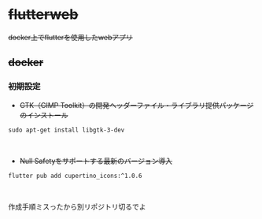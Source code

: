 # ~~flutterweb~~
~~docker上でflutterを使用したwebアプリ~~

## ~~docker~~
### ~~初期設定~~
- ~~GTK（GIMP Toolkit）の開発ヘッダーファイル・ライブラリ提供パッケージのインストール~~  
```
sudo apt-get install libgtk-3-dev
```
<br>

- ~~Null Safetyをサポートする最新のバージョン導入~~
```
flutter pub add cupertino_icons:^1.0.6
```

<br>

作成手順ミスったから別リポジトリ切るでよ